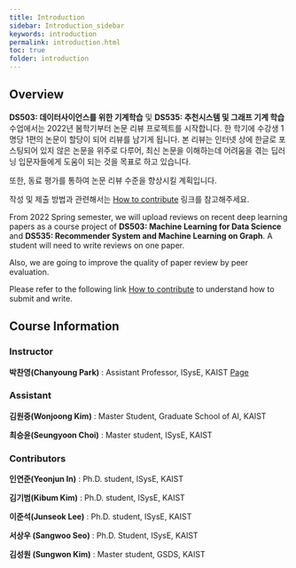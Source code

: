 ```yaml
---
title: Introduction
sidebar: Introduction_sidebar
keywords: introduction
permalink: introduction.html
toc: true
folder: introduction
---
```


## Overview

**DS503: 데이터사이언스를 위한 기계학습** 및 **DS535: 추천시스템 및 그래프 기계 학습** 수업에서는 2022년 봄학기부터 논문 리뷰 프로젝트를 시작합니다. 한 학기에 수강생 1명당 1편의 논문이 할당이 되어 리뷰를 남기게 됩니다. 본 리뷰는 인터넷 상에 한글로 포스팅되어 있지 않은 논문을 위주로 다루어, 최신 논문을 이해하는데 어려움을 겪는 딥러닝 입문자들에게 도움이 되는 것을 목표로 하고 있습니다.

또한, 동료 평가를 통하여 논문 리뷰 수준을 향상시킬 계획입니다.

작성 및 제출 방법과 관련해서는 [How to contribute](/how_to_contribute.html) 링크를 참고해주세요.

From 2022 Spring semester, we will upload reviews on recent deep learning papers as a course project of **DS503: Machine Learning for Data Science** and **DS535: Recommender System and Machine Learning on Graph**. A student will need to write reviews on one paper.

Also, we are going to improve the quality of paper review by peer evaluation.

Please refer to the following link [How to contribute](/how_to_contribute.html) to understand how to submit and write.


## Course Information

### Instructor

**박찬영(Chanyoung Park)** : Assistant Professor, ISysE, KAIST [Page](http://dsail.kaist.ac.kr/professor/)

### Assistant

**김원중(Wonjoong Kim)** : Master Student, Graduate School of AI, KAIST

**최승윤(Seungyoon Choi)** : Master student, ISysE, KAIST  

### Contributors

**인연준(Yeonjun In)** : Ph.D. student, ISysE, KAIST

**김기범(Kibum Kim)** : Ph.D. student, ISysE, KAIST

**이준석(Junseok Lee)** : Ph.D. student, ISysE, KAIST

**서상우 (Sangwoo Seo)** : Ph.D. Student, ISysE, KAIST

**김성원 (Sungwon Kim)** : Master student, GSDS, KAIST
